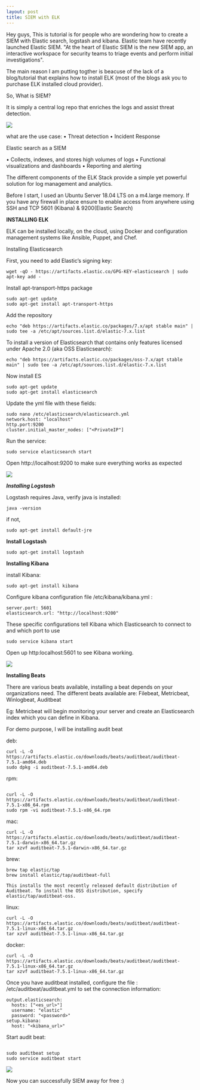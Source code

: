 ```yaml
---
layout: post
title: SIEM with ELK
---
```


Hey guys, This is tutorial is for people who are wondering how to create a SIEM with Elastic search, logstash and kibana. Elastic team have recently launched Elastic SIEM. "At the heart of Elastic SIEM is the new SIEM app, an interactive workspace for security teams to triage events and perform initial investigations".

The main reason I am putting togther is beacuse of the lack of a blog/tutorial that explains how to install ELK (most of the blogs ask you to purchase ELK installed cloud provider).

So, What is SIEM? 

It is simply a central log repo that enriches the logs and assist threat detection.


![](/images/2020-1-14-ELK/1.png)

what are the use case:
•	Threat detection 
•	Incident Response

Elastic search as a SIEM 

•	Collects, indexes, and stores high volumes of logs
•	Functional visualizations and dashboards
•	Reporting and alerting 


The different components of the ELK Stack provide a simple yet powerful solution for log management and analytics.

Before I start, I used an Ubuntu Server 18.04 LTS on a m4.large memory. If you have any firewall in place ensure to enable access from anywhere using SSH and TCP 5601 (Kibana) & 9200(Elastic Search)

**INSTALLING ELK**

ELK can be installed locally, on the cloud, using Docker and configuration management systems like Ansible, Puppet, and Chef.

Installing Elasticsearch

First, you need to add Elastic’s signing key:
```
wget -qO - https://artifacts.elastic.co/GPG-KEY-elasticsearch | sudo apt-key add -
```
Install apt-transport-https package

```
sudo apt-get update
sudo apt-get install apt-transport-https
```

Add the repository 

```
echo "deb https://artifacts.elastic.co/packages/7.x/apt stable main" | sudo tee -a /etc/apt/sources.list.d/elastic-7.x.list
```

To install a version of Elasticsearch that contains only features licensed under Apache 2.0 (aka OSS Elasticsearch):

```
echo "deb https://artifacts.elastic.co/packages/oss-7.x/apt stable main" | sudo tee -a /etc/apt/sources.list.d/elastic-7.x.list
```

Now install ES
```
sudo apt-get update
sudo apt-get install elasticsearch
```

Update the yml file with these fields:
```
sudo nano /etc/elasticsearch/elasticsearch.yml
network.host: "localhost"
http.port:9200
cluster.initial_master_nodes: ["<PrivateIP"]
```

Run the service:

```
sudo service elasticsearch start
```

Open http://localhost:9200 to make sure everything works as expected

![](/images/2020-1-14-ELK/2.png)

***Installing Logstash***

Logstash requires Java, verify java is installed:
```
java -version
```

if not,

```
sudo apt-get install default-jre
```


**Install Logstash**
```
sudo apt-get install logstash
```

**Installing Kibana**

install Kibana:
```
sudo apt-get install kibana
```

Configure kibana configuration file /etc/kibana/kibana.yml :
```
server.port: 5601
elasticsearch.url: "http://localhost:9200"
```

These specific configurations tell Kibana which Elasticsearch to connect to and which port to use

```
sudo service kibana start
```

Open up http:localhost:5601 to see Kibana working.

![](/images/2020-1-14-ELK/3.png)

**Installing Beats**

There are various beats available, installing a beat depends on your organizations need. The different beats available are: Filebeat, Metricbeat, Winlogbeat, Auditbeat

Eg: Metricbeat will begin monitoring your server and create an Elasticsearch index which you can define in Kibana.

For demo purpose, I will be installing audit beat 

deb:

```
curl -L -O https://artifacts.elastic.co/downloads/beats/auditbeat/auditbeat-7.5.1-amd64.deb
sudo dpkg -i auditbeat-7.5.1-amd64.deb
```

rpm:
```

curl -L -O https://artifacts.elastic.co/downloads/beats/auditbeat/auditbeat-7.5.1-x86_64.rpm
sudo rpm -vi auditbeat-7.5.1-x86_64.rpm
```
mac:

```
curl -L -O https://artifacts.elastic.co/downloads/beats/auditbeat/auditbeat-7.5.1-darwin-x86_64.tar.gz
tar xzvf auditbeat-7.5.1-darwin-x86_64.tar.gz
```
brew:
```
brew tap elastic/tap
brew install elastic/tap/auditbeat-full

This installs the most recently released default distribution of Auditbeat. To install the OSS distribution, specify elastic/tap/auditbeat-oss.
```
linux:

```
curl -L -O https://artifacts.elastic.co/downloads/beats/auditbeat/auditbeat-7.5.1-linux-x86_64.tar.gz
tar xzvf auditbeat-7.5.1-linux-x86_64.tar.gz
```
docker:

```
curl -L -O https://artifacts.elastic.co/downloads/beats/auditbeat/auditbeat-7.5.1-linux-x86_64.tar.gz
tar xzvf auditbeat-7.5.1-linux-x86_64.tar.gz

```
Once you have auditbeat installed, configure the file : /etc/auditbeat/auditbeat.yml to set the connection information:

```
output.elasticsearch:
  hosts: ["<es_url>"]
  username: "elastic"
  password: "<password>"
setup.kibana:
  host: "<kibana_url>"
```



Start audit beat:

```

sudo auditbeat setup
sudo service auditbeat start
```

![](/images/2020-1-14-ELK/4.png)

Now you can successfully SIEM away for free :) 

